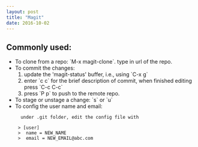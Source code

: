 ```yaml
---
layout: post
title: "Magit"
date: 2016-10-02
---
```


## Commonly used:

<ul>
  <li> To clone from a repo: `M-x magit-clone`.  type in url of the repo. </li>
  <li> To commit the changes: 
	<ol>
	<li> update the 'magit-status' buffer, i.e., using `C-x g` </li>
	<li> enter `c c` for the brief description of commit, when finished editing press `C-c C-c` </li>
	<li> press `P p` to push to the remote repo. </li>
	</ol>
   </li>
  <li>To stage or unstage a change: `s` or `u` </li>
  <li>To config the user name and email:
  
	  under .git folder, edit the config file with
  
	 > [user]
	 >	name = NEW_NAME
	 >	email = NEW_EMAIL@abc.com	
  </li>
</ul>
